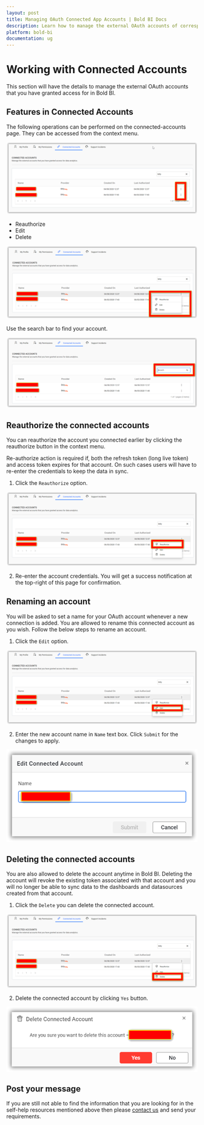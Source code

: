 ```yaml
---
layout: post
title: Managing OAuth Connected App Accounts | Bold BI Docs
description: Learn how to manage the external OAuth accounts of corresponding data connectors that you have granted access for in Bold BI.
platform: bold-bi
documentation: ug
---
```


# Working with Connected Accounts

This section will have the details to manage the external OAuth accounts that you have granted access for in Bold BI.

## Features in Connected Accounts

The following operations can be performed on the connected-accounts page. They can be accessed from the context menu. 

![Connected account features icon](/static/assets/cloud/working-with-datasource/images/contextmenu.png)

* Reauthorize
* Edit
* Delete

![Data button](/static/assets/cloud/working-with-datasource/images/connectedaccountsfeatures.png)

Use the search bar to find your account.

![Search connected account textbox](/static/assets/cloud/working-with-datasource/images/searchtextbox.png)

## Reauthorize the connected accounts

You can reauthorize the account you connected earlier by clicking the reauthorize button in the context menu.

Re-authorize action is required if, both the refresh token (long live token) and access token expires for that account. On such cases users will have to re-enter the credentials to keep the data in sync. 

1. Click the `Reauthorize` option. 

![Reauthorize account button](/static/assets/cloud/working-with-datasource/images/reauthorizeconnectedaccounts.png)

2. Re-enter the account credentials. You will get a success notification at the top-right of this page for confirmation.

## Renaming an account

You will be asked to set a name for your OAuth account whenever a new connection is added. You are allowed to rename this connected account as you wish. Follow the below steps to rename an account.

1. Click the `Edit` option.

![Edit account button](/static/assets/cloud/working-with-datasource/images/editconnectedaccounts.png)

2. Enter the new account name in `Name` text box. Click `Submit` for the changes to apply.

![Edit account icon](/static/assets/cloud/working-with-datasource/images/editingconnectedaccounts.png)

## Deleting the connected accounts

You are also allowed to delete the account anytime in Bold BI. Deleting the account will revoke the existing token associated with that account and you will no longer be able to sync data to the dashboards and datasources created from that account. 

1. Click the `Delete` you can delete the connected account.

![Delete account button](/static/assets/cloud/working-with-datasource/images/deleteconnectedaccounts.png)

2. Delete the connected account by clicking `Yes` button.

![Delete account icon](/static/assets/cloud/working-with-datasource/images/deletingconnectedaccounts.png)

## Post your message
If you are still not able to find the information that you are looking for in the self-help resources mentioned above then please [contact us](https://www.boldbi.com/support) and send your requirements.